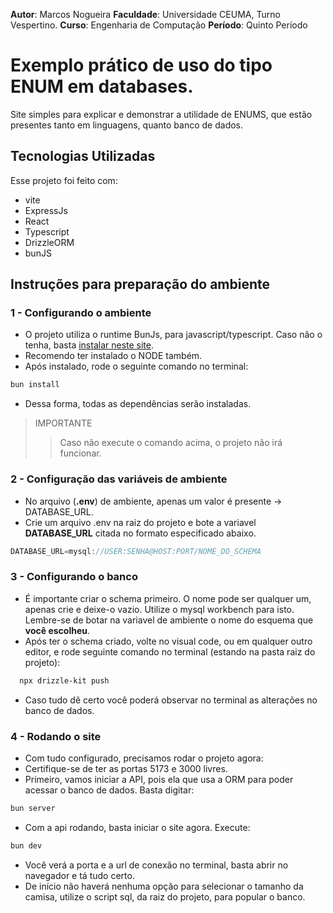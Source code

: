 **Autor**: Marcos Nogueira
**Faculdade**: Universidade CEUMA, Turno Vespertino.
**Curso**: Engenharia de Computação
**Período**: Quinto Período
# Exemplo prático de uso do tipo ENUM em databases.
Site simples para explicar e demonstrar a utilidade de ENUMS, que estão presentes tanto em linguagens, quanto banco de dados.

## Tecnologias Utilizadas
Esse projeto foi feito com:
- vite
- ExpressJs
- React
- Typescript
- DrizzleORM
- bunJS

## Instruções para preparação do ambiente
### 1 - Configurando o ambiente
- O projeto utiliza o runtime BunJs, para javascript/typescript.
Caso não o tenha, basta [instalar neste site](https://bun.sh/).
- Recomendo  ter instalado o NODE também.
- Após instalado, rode o seguinte comando no terminal:
```bash
bun install
```
-  Dessa forma, todas as dependências serão instaladas.
> IMPORTANTE
>> Caso não execute o comando acima, o projeto não irá funcionar.

### 2 -  Configuração das variáveis de ambiente
- No arquivo (**.env**) de ambiente, apenas um valor é presente -> DATABASE_URL.
- Crie um arquivo .env na raiz do projeto e bote a variavel **DATABASE_URL** citada no formato especificado abaixo.

```javascript
DATABASE_URL=mysql://USER:SENHA@HOST:PORT/NOME_DO_SCHEMA
```


### 3 - Configurando o banco
- É importante criar o schema primeiro. O nome pode ser qualquer um, apenas crie e deixe-o vazio. Utilize o mysql workbench para isto. Lembre-se de botar na variavel de ambiente o nome do esquema que **você escolheu**.
- Após ter o schema criado, volte no visual code, ou em qualquer outro editor, e rode seguinte comando no terminal (estando na pasta raiz do projeto):
```bash
  npx drizzle-kit push
```
- Caso tudo dê certo você poderá observar no terminal as alterações no banco de dados.

### 4 - Rodando o site
- Com tudo configurado, precisamos rodar o projeto agora:
- Certifique-se de ter as portas 5173 e 3000 livres.
- Primeiro, vamos iniciar a API, pois ela que usa a ORM para poder acessar o banco de dados. Basta digitar:
```bash
bun server
```
- Com a api rodando, basta iniciar o site agora. Execute:
```bash
bun dev
```
- Você verá a porta e a url de conexão no terminal, basta abrir no navegador e tá tudo certo.
- De início não haverá nenhuma opção para selecionar o tamanho da camisa, utilize o script sql, da raiz do projeto, para popular o banco.